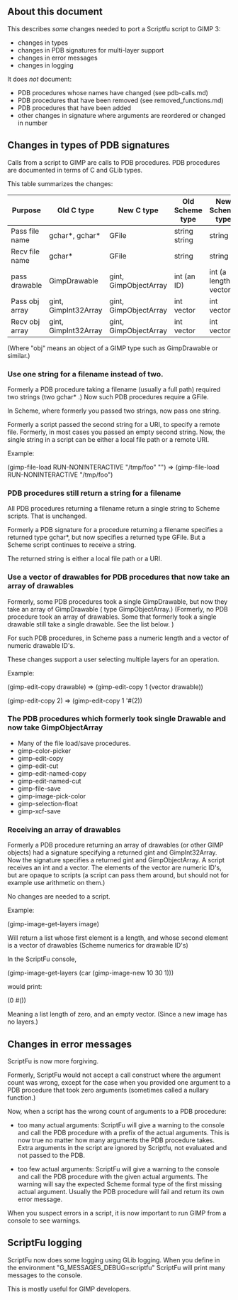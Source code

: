 

## About this document

This describes *some* changes needed to port a Scriptfu script to GIMP 3:
- changes in types
- changes in PDB signatures for multi-layer support
- changes in error messages
- changes in logging

It does *not* document:
- PDB procedures whose names have changed (see pdb-calls.md)
- PDB procedures that have been removed (see removed_functions.md)
- PDB procedures that have been added
- other changes in signature where arguments are reordered or changed in number

## Changes in types of PDB signatures

Calls from a script to GIMP are calls to PDB procedures.
PDB procedures are documented in terms of C and GLib types.

This table summarizes the changes:

| Purpose        | Old C type            | New C type            | Old Scheme type | New Scheme type       |
| ---------------|-----------------------|-----------------------| ----------------|-----------------------|
| Pass file name | gchar*, gchar*        | GFile                 | string string   | string                |
| Recv file name | gchar*                | GFile                 | string          | string                |
| pass drawable  | GimpDrawable          | gint, GimpObjectArray | int   (an ID)   | int (a length) vector |
| Pass obj array | gint, GimpInt32Array  | gint, GimpObjectArray | int  vector     | int vector            |
| Recv obj array | gint, GimpInt32Array  | gint, GimpObjectArray | int  vector     | int vector            |

(Where "obj" means an object of a GIMP type such as GimpDrawable or similar.)

### Use one string for a filename instead of two.

Formerly a PDB procedure taking a filename (usually a full path) required two strings (two gchar* .)
Now such PDB procedures require a GFile.

In Scheme, where formerly you passed two strings, now pass one string.

Formerly a script passed the second string for a URI, to specify a remote file.
Formerly, in most cases you passed an empty second string.
Now, the single string in a script can be either a local file path or a remote URI.

Example:

(gimp-file-load RUN-NONINTERACTIVE "/tmp/foo" "")
=> (gimp-file-load RUN-NONINTERACTIVE "/tmp/foo")


### PDB procedures still return a string for a filename

All PDB procedures returning a filename return a single string to Scheme scripts.
That is unchanged.

Formerly a PDB signature for a procedure returning a filename
specifies a returned type gchar*, but now specifies a returned type GFile.
But a Scheme script continues to receive a string.

The returned string is either a local file path or a URI.


### Use a vector of drawables for PDB procedures that now take an array of drawables

Formerly, some PDB procedures took a single GimpDrawable,
but now they take an array of GimpDrawable ( type GimpObjectArray.)
(Formerly, no PDB procedure took an array of drawables.
Some that formerly took a single drawable still take a single drawable.
See the list below. )

For such PDB procedures, in Scheme pass a numeric length and a vector of numeric drawable ID's.

These changes support a user selecting multiple layers for an operation.

Example:

(gimp-edit-copy drawable)  => (gimp-edit-copy 1 (vector drawable))

(gimp-edit-copy 2)  => (gimp-edit-copy 1 '#(2))

### The PDB procedures which formerly took single Drawable and now take GimpObjectArray

- Many of the file load/save procedures.
- gimp-color-picker
- gimp-edit-copy
- gimp-edit-cut
- gimp-edit-named-copy
- gimp-edit-named-cut
- gimp-file-save
- gimp-image-pick-color
- gimp-selection-float
- gimp-xcf-save


### Receiving an array of drawables

Formerly a PDB procedure returning an array of drawables (or other GIMP objects)
had a signature specifying a returned gint and GimpInt32Array.
Now the signature specifies a returned gint and GimpObjectArray.
A script receives an int and a vector.
The elements of the vector are numeric ID's,
but are opaque to scripts
(a script can pass them around, but should not for example use arithmetic on them.)

No changes are needed to a script.


Example:

(gimp-image-get-layers image)

Will return a list whose first element is a length,
and whose second element is a vector of drawables (Scheme numerics for drawable ID's)

In the ScriptFu console,

(gimp-image-get-layers (car (gimp-image-new 10 30 1)))

would print:

(0 #())

Meaning a list length of zero, and an empty vector.
(Since a new image has no layers.)


## Changes in error messages

ScriptFu is now more forgiving.

Formerly, ScriptFu would not accept a call construct where the argument count was wrong,
except for the case when you provided one argument to a PDB procedure
that took zero arguments (sometimes called a nullary function.)

Now, when a script has the wrong count of arguments to a PDB procedure:

- too many actual arguments: ScriptFu will give a warning to the console
  and call the PDB procedure with a prefix of the actual arguments.
  This is now true no matter how many arguments the PDB procedure takes.
  Extra arguments in the script are ignored by Scriptfu,
  not evaluated and not passed to the PDB.

- too few actual arguments: ScriptFu will give a warning to the console
  and call the PDB procedure with the given actual arguments.
  The warning will say the expected Scheme formal type of the first missing actual argument.
  Usually the PDB procedure will fail and return its own error message.

When you suspect errors in a script,
it is now important to run GIMP from a console to see warnings.


## ScriptFu logging

ScriptFu now does some logging using GLib logging.
When you define in the environment "G_MESSAGES_DEBUG=scriptfu"
ScriptFu will print many messages to the console.

This is mostly useful for GIMP developers.
